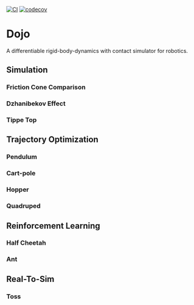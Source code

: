 [![CI](https://github.com/DojoSim/Dojo.jl/actions/workflows/CI.yml/badge.svg)](https://github.com/DojoSim/Dojo.jl/actions/workflows/CI.yml)
[![codecov](https://codecov.io/gh/DojoSim/Dojo.jl/branch/master/graph/badge.svg?token=NMS3JQZ2OE)](https://codecov.io/gh/DojoSim/Dojo.jl) 

# Dojo
A differentiable rigid-body-dynamics with contact simulator for robotics.

## Simulation 

### Friction Cone Comparison 

### Dzhanibekov Effect

### Tippe Top

## Trajectory Optimization 

### Pendulum 

### Cart-pole 

### Hopper 

### Quadruped 

## Reinforcement Learning 

### Half Cheetah 

### Ant


## Real-To-Sim

### Toss
